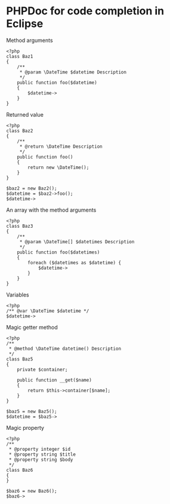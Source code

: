 # PHPDoc for code completion in Eclipse

Method arguments

```
<?php
class Baz1
{
    /**
     * @param \DateTime $datetime Description
     */
    public function foo($datetime)
    {
        $datetime->
    }
}
```

Returned value

```
<?php
class Baz2
{
    /**
     * @return \DateTime Description
     */
    public function foo()
    {
        return new \DateTime();
    }
}

$baz2 = new Baz2();
$datetime = $baz2->foo();
$datetime->
```

An array with the method arguments

```
<?php
class Baz3
{
    /**
     * @param \DateTime[] $datetimes Description
     */
    public function foo($datetimes)
    {
        foreach ($datetimes as $datetime) {
            $datetime->
        }
    }
}
```

Variables

```
<?php
/** @var \DateTime $datetime */
$datetime->
```

Magic getter method

```
<?php
/**
 * @method \DateTime datetime() Description
 */
class Baz5
{
    private $container;

    public function __get($name)
    {
        return $this->container[$name];
    }
}

$baz5 = new Baz5();
$datetime = $baz5->
```

Magic property

```
<?php
/**
 * @property integer $id
 * @property string $title
 * @property string $body
 */
class Baz6
{
}

$baz6 = new Baz6();
$baz6->
```
